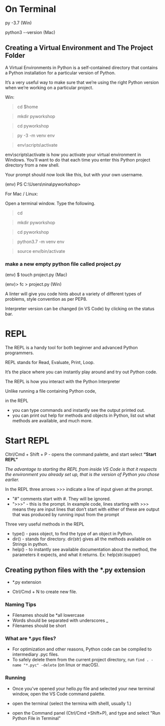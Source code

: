 # On Terminal

py -3.7 (Win)

python3 --version (Mac)

## Creating a Virtual Environment and The Project Folder

A Virtual Environments in Python is a self-contained directory that contains a Python installation for a particular version of Python.

It’s a very useful way to make sure that we’re using the right Python version when we’re working on a particular project.

Win:

> cd $home

> mkdir pyworkshop

> cd pyworkshop

> py -3 -m venv env

> env\scripts\activate

env\scripts\activate is how you activate your virtual environment in Windows. You’ll want to do that each time you enter this Python project directory from a new shell.

Your prompt should now look like this, but with your own username.

(env) PS C:\Users\nina\pyworkshop>

For Mac / Linux:

Open a terminal window. Type the following.

>cd

>mkdir pyworkshop

>cd pyworkshop

>python3.7 -m venv env

>source env/bin/activate

### make a new empty python file called project.py

(env) $ touch project.py  (Mac)

(env)> fc > project.py  (Win)

A linter will give you code hints about a variety of different types of problems, style convention as per PEP8.

Interpreter version can be changed (in VS Code) by clicking on the status bar.

# REPL

The REPL is a handy tool for both beginner and advanced Python programmers.

REPL stands for Read, Evaluate, Print, Loop. 

It’s the place where you can instantly play around and try out Python code. 

The REPL is how you interact with the Python Interpreter

Unlike running a file containing Python code, 

in the REPL 
- you can type commands and instantly see the output printed out. 
- you can print out help for methods and objects in Python, list out what methods are available, and much more.

# Start REPL 

Cltrl/Cmd + Shift + P - opens the command palette, and start select **“Start REPL”**

*The advantage to starting the REPL from inside VS Code is that it respects the environment you already set up, that is the version of Python you chose earlier.*

In the REPL three arrows >>> indicate a line of input given at the prompt.

- "#" comments start with #. They will be ignored.
- ">>>" - this is the prompt. In example code, lines starting with >>> means they are input lines that don’t start with either of these are output that was produced by running input from the prompt

Three very useful methods in the REPL
- type() - pass object, to find the type of an object in Python.
- dir()  - stands for directory. dir(str) gives all the methods available on Strings in python.
- help() - to instantly see available documentation about the method, the parameters it expects, and what it returns. Ex: help(str.isupper)


## Creating python files with the *.py extension

- *.py extension

- Ctrl/Cmd + N to create new file. 

### Naming Tips

- Filenames should be *all lowercase
- Words should be separated with underscores _
- Filenames should be short

### What are *.pyc files?

- For optimization and other reasons, Python code can be compiled to intermediary .pyc files. 
- To safely delete them from the current project directory, run `find . -name "*.pyc" -delete` (on linux or macOS).

### Running

- Once you’ve opened your hello.py file and selected your new terminal window, open the VS Code command palette.

- open the terminal (select the termina with shelll, usually 1.)

- open the Command panel (Ctrl/Cmd +Shift+P), and type and select "Run Python File in Terminal"




